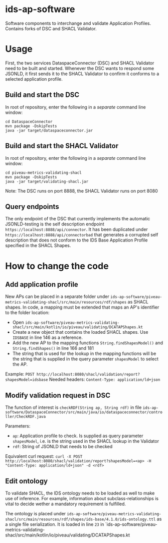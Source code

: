 # ids-ap-software
Software components to interchange and validate Application Profiles. Contains forks of DSC and SHACL Validator.

# Usage

First, the two services DataspaceConnector (DSC) and SHACL Validator need to be built and started. Whenever the DSC wants to respond some JSONLD, it first sends it to the SHACL Validator to confirm it conforms to a selected application profile.

## Build and start the DSC

In root of repository, enter the following in a *separate* command line window:

```
cd DataspaceConnector
mvn package -DskipTests
java -jar target/dataspaceconnector.jar
```

## Build and start the SHACL Validator

In root of repository, enter the following in a *separate* command line window:

```
cd piveau-metrics-validating-shacl
mvn package -DskipTests
java -jar target/validating-shacl.jar
```

Note: The DSC runs on port 8888, the SHACL Validator runs on port 8080

## Query endpoints

The only endpoint of the DSC that currently implements the automatic JSONLD-testing is the self description endpoint `https://localhost:8888/api/connector`. It has been duplicated under `https://localhost:8888/api/connectorbad` that generates a corrupted self description that does not conform to the IDS Base Application Profile specified in the SHACL Shapes.

# How to change the code

## Add application profile

New APs can be placed in a separate folder under `ids-ap-software/piveau-metrics-validating-shacl/src/main/resources/rdf/shapes` as SHACL shapes.
In code, a mapping must be extended that maps an AP's identifier to the folder location:

* Open `ids-ap-software/piveau-metrics-validating-shacl/src/main/kotlin/io/piveau/validating/DCATAPShapes.kt`
* Create a new object that contains the loaded SHACL shapes. Use `IDSBASE` in line 146 as a reference.
* Add the new AP to the mapping functions `String.findShapesModel()` and `String.findShapes()` in line 166 and 181
* The string that is used for the lookup in the mapping functions will be the string that is supplied in the query parameter `shapesModel` to select the AP.

Example: `POST http://localhost:8080/shacl/validation/report?shapesModel=idsbase`
Needed headers: `Content-Type: application/ld+json` 

## Modify validation request in DSC

The function of interest is `checkRDF(String ap, String rdf)` in file `ids-ap-software/DataspaceConnector/src/main/java/io/dataspaceconnector/controller/CheckRDF.java`

Parameters:
* `ap`: Application profile to check. Is supplied as query parameter `shapesModel`, i.e. is the string used in the SHACL lookup in the Validator
* `rdf`: String of JSONLD that needs to be checked

Equivalent curl request: ```curl -X POST http://localhost:8080/shacl/validation/report?shapesModel=<ap> -H "Content-Type: application/ld+json" -d <rdf>```

## Edit ontology

To validate SHACL, the IDS ontology needs to be loaded as well to make use of inference. For example, information about subclass-relationships is vital to decide wether a mandatory requirement is fulfilled.

The ontology is placed under `ids-ap-software/piveau-metrics-validating-shacl/src/main/resources/rdf/shapes/ids-base/4.1.0/ids-ontology.ttl` as a single file serialization. It is loaded in line `23` in `ids-ap-software/piveau-metrics-validating-shacl/src/main/kotlin/io/piveau/validating/DCATAPShapes.kt
